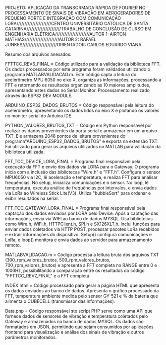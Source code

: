 PROJETO: APLICAÇÃO DA TRANSORMADA RÁPIDA DE FOURIER NO PROCESSAMENTO DE SINAIS DE VIBRAÇÃO EM AEROGERADORES DE PEQUENO PORTE E INTEGRAÇÃO COM COMUNICAÇÃO LORA//////////////////////CENTRO UNIVERSITÁRIO CATÓLICA DE SANTA CATARINA//////////////////////TRABALHO DE CONCLUSÃO DE CURSO EM ENGENHARIA ELÉTRICA//////////////////////AUTOR 1: AIRTON MATHIAS//////////////////////AUTOR 2: RAFAEL JUNKES//////////////////////ORIENTADOR: CARLOS EDUARDO VIANA

Resumo dos arquivos anexados:

FFTTCC_REV6_FINAL = Código utilizado para a validação da biblioteca FFT. Os dados processados por este programa foram validados utilizando o programa MATLABVALIDACAO.m. Este código capta a leitura do acelerômetro MPU 6050 no eixo X, organiza as informações, processando a FFT e retornando os resultados organizando as 10 maiores amplitudes, apresentando estes dados no Serial Monitor. Processamento realizado através do ESP32 DEV MODULE.

ARDUINO_ESP32_DADOS_BRUTOS = Código responsável pela leitura do acelerômetro, apresentando os dados lidos no eixo X e plotando os valores no monitor serial do Arduino.IDE. 

PYTHON_VALORES_BRUTOS_TXT = Código em Python responsável por realizar os dados provenientes da porta serial e armazenar em um arquivo TXT. Ele armazena 2048 pontos de leitura provenientes do programa"ARDUINO_ESP32_DADOS_BRUTOS" e exporta na extensão TXT. Foi utilizado para gerar os arquivos utilizados no MATLAB para validação da biblioteca utilizada.

FFT_TCC_DEVICE_LORA_FINAL = Programa final responsável pela execução da FFT e envio dos dados via LORA para o Gateway. O programa inicia com a inclusão das bibliotecas "Wire.h" e "FFT.h". Configura o sensor MPU6050 via I2C, lê aceleração e temperatura, e realiza FFT para analisar frequências. No setup, inicializa comunicações e o sensor. No loop, lê temperatura, executa análise de frequências por intervalos, e envia dados via LoRa ao Wireless Stick Lite(V3). Utiliza "bubbleSort" para ordenar e exibir resultados na serial.

FFT_TCC_GATEWAY_LORA_FINAL = Programa final responsável pela captação dos dados enviados por LORA pelo Device. Após a captação das informações, envia via WIFI ao banco de dados MYSQL. Usa bibliotecas como Wire.h, WiFi.h, HTTPClient.h, SPI.h e SX126XLT.h. Inclui funções para enviar dados coletados via HTTP POST, processar pacotes LoRa recebidos e extrair informações do dispositivo. Setup() configura comunicações e LoRa, e loop() monitora e envia dados ao servidor para armazenamento remoto.
 
MATLABVALIDACAO.m = Código processa a leitura bruta dos arquivos TXT (300_rpm_valores_brutos, 500_rpm_valores_brutos, 700_rpm_valores_brutos) e apresenta a FFT completa no RANGE entre 0 e 1000Hz,
possibilitando a comparação entre os resultados do código "FFTTCC_REV7_FINAL" e a FFT completa.

INDEX.html = Código processado para gerar a página HTML que apresenta os dados enviados ao banco de dados. Apresenta o gráfico processado da FFT, temperatura ambiente medida pelo sensor GY-521 e %
da bateria que alimenta o CUBECELL (transmissor das informações).

Data.php = Código responsável ste script PHP serve como uma API que fornece dados de sensores de vibração e temperatura coletados pelo Gateway e armazenados 
no banco de dados MYSQL. Os dados são formatados em JSON, permitindo que sejam consumidos por aplicações frontend para visualização e análise dos sinais de vibração e outros parâmetros 
monitorados.


